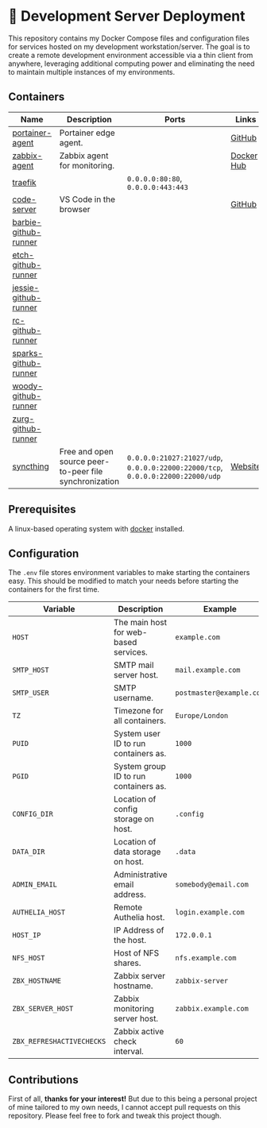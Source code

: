 # 🤖 Development Server Deployment

This repository contains my Docker Compose files and configuration files for services hosted on my development workstation/server. The goal is to create a remote development environment accessible via a thin client from anywhere, leveraging additional computing power and eliminating the need to maintain multiple instances of my environments.

## Containers

| **Name** | **Description** | **Ports** | **Links** |
|---|---|---|---|
| [portainer-agent](./docker-compose.monitoring.yml#L5)  | Portainer edge agent. |  | [GitHub](https://github.com/portainer/agent) |
| [zabbix-agent](./docker-compose.monitoring.yml#L21)  | Zabbix agent for monitoring. |  | [Docker Hub](https://hub.docker.com/r/zabbix/zabbix-agent) |
| [traefik](./docker-compose.yml#L10)  |  | `0.0.0.0:80:80`, `0.0.0.0:443:443` |  |
| [code-server](./stacks/docker-compose.code.yml#L5)  | VS Code in the browser |  | [GitHub](https://github.com/coder/code-server) |
| [barbie-github-runner](./stacks/docker-compose.github.yml#L5)  |  |  |  |
| [etch-github-runner](./stacks/docker-compose.github.yml#L21)  |  |  |  |
| [jessie-github-runner](./stacks/docker-compose.github.yml#L37)  |  |  |  |
| [rc-github-runner](./stacks/docker-compose.github.yml#L53)  |  |  |  |
| [sparks-github-runner](./stacks/docker-compose.github.yml#L69)  |  |  |  |
| [woody-github-runner](./stacks/docker-compose.github.yml#L87)  |  |  |  |
| [zurg-github-runner](./stacks/docker-compose.github.yml#L103)  |  |  |  |
| [syncthing](./stacks/docker-compose.syncthing.yml#L5)  | Free and open source peer-to-peer file synchronization | `0.0.0.0:21027:21027/udp`, `0.0.0.0:22000:22000/tcp`, `0.0.0.0:22000:22000/udp` | [Website](https://syncthing.net/) |



## Prerequisites

A linux-based operating system with [docker](https://docs.docker.com/engine/install/) installed.

## Configuration
The `.env` file stores environment variables to make starting the containers easy. This should be modified to match your needs before starting the containers for the first time.

| **Variable** | **Description** | **Example** |
|---|---|---|
| `HOST` | The main host for web-based services. | `example.com` |
| `SMTP_HOST` | SMTP mail server host. | `mail.example.com` |
| `SMTP_USER` | SMTP username. | `postmaster@example.com` |
| `TZ` | Timezone for all containers. | `Europe/London` |
| `PUID` | System user ID to run containers as. | `1000` |
| `PGID` | System group ID to run containers as. | `1000` |
| `CONFIG_DIR` | Location of config storage on host. | `.config` |
| `DATA_DIR` | Location of data storage on host. | `.data` |
| `ADMIN_EMAIL` | Administrative email address. | `somebody@email.com` |
| `AUTHELIA_HOST` | Remote Authelia host. | `login.example.com` |
| `HOST_IP` | IP Address of the host. | `172.0.0.1` |
| `NFS_HOST` | Host of NFS shares. | `nfs.example.com` |
| `ZBX_HOSTNAME` | Zabbix server hostname. | `zabbix-server` |
| `ZBX_SERVER_HOST` | Zabbix monitoring server host. | `zabbix.example.com` |
| `ZBX_REFRESHACTIVECHECKS` | Zabbix active check interval. | `60` |


## Contributions

First of all, **thanks for your interest!** But due to this being a personal project of mine tailored to my own needs, I cannot accept pull requests on this repository. Please feel free to fork and tweak this project though.